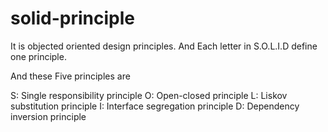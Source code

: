 # solid-principle
It is objected oriented design principles. And Each letter in S.O.L.I.D define one principle.

And these Five principles are

S: Single responsibility principle
O: Open-closed principle
L: Liskov substitution principle
I: Interface segregation principle
D: Dependency inversion principle